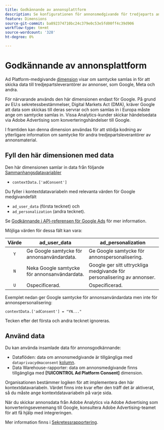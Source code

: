 ```yaml
---
title: Godkännande av annonsplattform
description: Se konfigurationen för annonsmedgivande för tredjeparts annonsleverantörer.
feature: Dimensions
source-git-commit: ba892374710bc24c379e0c53e5fd00ff4c39d906
workflow-type: tm+mt
source-wordcount: '328'
ht-degree: 0%

---
```


# Godkännande av annonsplattform

Ad Platform-medgivande [dimension](overview.md) visar om samtycke samlas in för att skicka data till tredjepartsleverantörer av annonser, som Google, Meta och andra.

För närvarande används den här dimensionen endast för Google. På grund av EU:s sekretessbestämmelser, Digital Markets Act (DMA), kräver Google att data som skickas till deras servrar och som samlas in i Europa måste ange om samtycke samlas in. Vissa Analytics-kunder skickar händelsedata via Adobe Advertising som konverteringshändelser till Google.

I framtiden kan denna dimension användas för att stödja kodning av ytterligare information om samtycke för andra tredjepartsleverantörer av annonsmaterial.

## Fyll den här dimensionen med data

Den här dimensionen samlar in data från följande [Sammanhangsdatavariabler](/help/implement/vars/page-vars/contextdata.md)

* `contextData.['adConsent']`

Du fyller i kontextdatavariabeln med relevanta värden för Google medgivandefält

* `ad_user_data` (första tecknet) och
* `ad_personalization` (andra tecknet).

Se [Godkännande i API-referensen för Google Ads](https://developers.google.com/google-ads/api/reference/rpc/v15/Consent) för mer information.

Möjliga värden för dessa fält kan vara:

| Värde | ad_user_data | ad_personalization |
|:-:|---|---|
| `Y` | Ge Google samtycke för annonsanvändardata. | Ge Google samtycke för annonspersonalisering. |
| `N` | Neka Google samtycke för annonsanvändardata. | Google ger sitt uttryckliga medgivande för personalisering av annonser. |
| `U` | Ospecificerad. | Ospecificerad. |

Exemplet nedan ger Google samtycke för annonsanvändardata men inte för annonspersonalisering:

```
contextData.['adConsent'] = "YN..."
```

Tecken efter det första och andra tecknet ignoreras.

## Använd data

Du kan använda insamlade data för annonsgodkännande:

* Dataflöden: data om annonsmedgivande är tillgängliga med `dataprivacydmaconsent` [kolumn](/help/export/analytics-data-feed/c-df-contents/datafeeds-reference.md).
* Data Warehouse-rapporter: data om annonsmedgivande finns tillgängliga med **[!UICONTROL Ad Platform Consent]** dimension.

Organisationen bestämmer logiken för att implementera den här kontextdatavariabeln. Värdet finns inte kvar efter den träff det är aktiverat, så du måste ange kontextdatavariabeln på varje sida.

När du skickar annonsdata från Adobe Analytics via Adobe Advertising som konverteringsevenemang till Google, konsultera Adobe Advertising-teamet för att få hjälp med integreringen.

Mer information finns i [Sekretessrapportering](/help/admin/admin/c-manage-report-suites/c-edit-report-suites/privacy-reporting.md).
